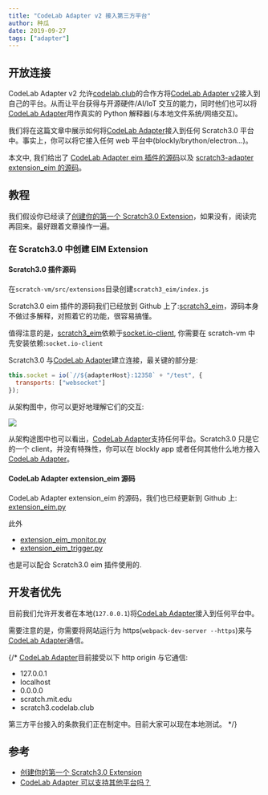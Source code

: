 ```yaml
---
title: "CodeLab Adapter v2 接入第三方平台"
author: 种瓜
date: 2019-09-27
tags: ["adapter"]
---
```


## 开放连接

CodeLab Adapter v2 允许[codelab.club](https://www.codelab.club/)的合作方将[CodeLab Adapter v2](https://codelab-adapter-docs.codelab.club/)接入到自己的平台。从而让平台获得与开源硬件/AI/IoT 交互的能力，同时他们也可以将[CodeLab Adapter](https://codelab-adapter-docs.codelab.club/)用作真实的 Python 解释器(与本地文件系统/网络交互)。

<!--truncate-->


我们将在这篇文章中展示如何将[CodeLab Adapter](https://codelab.codelab.club/)接入到任何 Scratch3.0 平台中。事实上，你可以将它接入任何 web 平台中(blockly/brython/electron...)。

本文中, 我们给出了 [CodeLab Adapter eim 插件的源码](https://github.com/Scratch3Lab/codelab_adapter_extensions/blob/master/extensions_v2/extension_eim.py)以及 [scratch3-adapter extension_eim 的源码](https://github.com/Scratch3Lab/scratch3_eim)。

## 教程

我们假设你已经读了[创建你的第一个 Scratch3.0 Extension](https://blog.just4fun.site/create-first-Scratch3-Extension.html)，如果没有，阅读完再回来。最好跟着文章操作一遍。

### 在 Scratch3.0 中创建 EIM Extension

#### Scratch3.0 插件源码

在`scratch-vm/src/extensions`目录创建`scratch3_eim/index.js`

Scratch3.0 eim 插件的源码我们已经放到 Github 上了:[scratch3_eim](https://github.com/Scratch3Lab/scratch3_eim)，源码本身不做过多解释，对照着它的功能，很容易搞懂。

值得注意的是，[scratch3_eim](https://github.com/Scratch3Lab/scratch3_eim)依赖于[socket.io-client](https://github.com/socketio/socket.io-client), 你需要在 scratch-vm 中先安装依赖:`socket.io-client`

Scratch3.0 与[CodeLab Adapter](https://codelab-adapter-docs.codelab.club)建立连接，最关键的部分是:

```js
this.socket = io(`//${adapterHost}:12358` + "/test", {
  transports: ["websocket"]
});
```

从架构图中，你可以更好地理解它们的交互:

![](/img/codelab-adapter_35cfa251.png)

从架构途图中也可以看出，[CodeLab Adapter](https://codelab-adapter-docs.codelab.club)支持任何平台。Scratch3.0 只是它的一个 client，并没有特殊性，你可以在 blockly app 或者任何其他什么地方接入[CodeLab Adapter](https://codelab-adapter-docs.codelab.club)。

#### CodeLab Adapter extension_eim 源码

CodeLab Adapter extension_eim 的源码，我们也已经更新到 Github 上: [extension_eim.py](https://github.com/Scratch3Lab/codelab_adapter_extensions/blob/master/extensions_v2/extension_eim.py)

此外

- [extension_eim_monitor.py](https://github.com/Scratch3Lab/codelab_adapter_extensions/blob/master/extensions_v2/extension_eim_monitor.py)
- [extension_eim_trigger.py](https://github.com/Scratch3Lab/codelab_adapter_extensions/blob/master/extensions_v2/extension_eim_trigger.py)

也是可以配合 Scratch3.0 eim 插件使用的.

## 开发者优先

目前我们允许开发者在本地(`127.0.0.1`)将[CodeLab Adapter](https://codelab-adapter-docs.codelab.club)接入到任何平台中。

需要注意的是，你需要将网站运行为 https(`webpack-dev-server --https`)来与[CodeLab Adapter](https://codelab-adapter-docs.codelab.club)通信。

{/*
[CodeLab Adapter](https://codelab-adapter-docs.codelab.club)目前接受以下 http origin 与它通信:

- 127.0.0.1
- localhost
- 0.0.0.0
- scratch.mit.edu
- scratch3.codelab.club


第三方平台接入的条款我们正在制定中。目前大家可以现在本地测试。
*/}


## 参考

- [创建你的第一个 Scratch3.0 Extension](https://blog.just4fun.site/create-first-Scratch3-Extension.html)
- [CodeLab Adapter 可以支持其他平台吗？](https://adapter.codelab.club/user_guide/FAQ/#codelab-adapter)